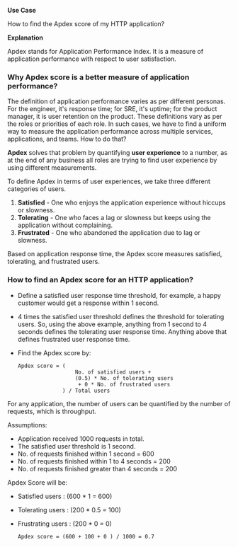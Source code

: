 **Use Case**

How to find the Apdex score of my HTTP application?

**Explanation**

Apdex stands for Application Performance Index. It is a measure of application performance with respect to user satisfaction.

### Why Apdex score is a better measure of application performance?

The definition of application performance varies as per different personas.
For the engineer, it's response time; for SRE, it's uptime; for the product manager, it is user retention on the product.
These definitions vary as per the roles or priorities of each role. In such cases, we have to find a uniform way to measure the application
performance across multiple services, applications, and teams. How to do that?

**Apdex** solves that problem by quantifying **user experience** to a number, as at the end of any business
all roles are trying to find user experience by using different measurements.

To define Apdex in terms of user experiences, we take three different categories of users.
1. **Satisfied** - One who enjoys the application experience without hiccups or slowness.
2. **Tolerating** - One who faces a lag or slowness but keeps using the application without complaining.
3. **Frustrated** - One who abandoned the application due to lag or slowness.

Based on application response time, the Apdex score measures satisfied, tolerating, and frustrated users.

### How to find an Apdex score for an HTTP application?

- Define a satisfied user response time threshold, for example,
a happy customer would get a response within 1 second.

- 4 times the satisfied user threshold defines the threshold for tolerating users. So, using the above example, anything from 1 second to 4 seconds defines the tolerating user response time. Anything above that defines frustrated user response time.

- Find the Apdex score by:

  ```text
  Apdex score = (
                    No. of satisfied users +
                    (0.5) * No. of tolerating users
                     + 0 * No. of frustrated users
                ) / Total users
  ```

For any application, the number of users can be quantified by the number of requests, which is throughput.

Assumptions:
- Application received 1000 requests in total.
- The satisfied user threshold is 1 second.
- No. of requests finished within 1 second = 600
- No. of requests finished within 1 to 4 seconds = 200
- No. of requests finished greater than 4 seconds = 200

Apdex Score will be:

- Satisfied users : (600 * 1 = 600)
- Tolerating users : (200 * 0.5 = 100)
- Frustrating users : (200 * 0 = 0)

  ```
  Apdex score = (600 + 100 + 0 ) / 1000 = 0.7
  ```
